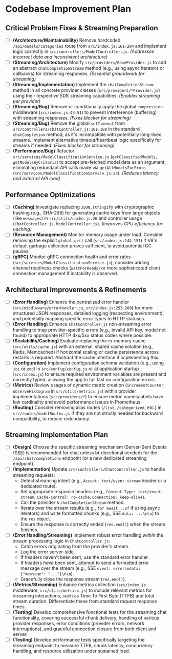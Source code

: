 # Codebase Improvement Plan

## Critical Problem Fixes & Streaming Preparation
- [ ] **(Architecture/Maintainability)** Remove hardcoded `/api/models/categories` route from `src/index.js:161-204` and implement logic correctly in `src/controllers/ModelController.js`. *(Addresses incorrect data and inconsistent architecture)*
- [ ] **(Streaming/Architecture)** Modify `src/providers/BaseProvider.js` to add an abstract `chatCompletionStream` method (e.g., using async iterators or callbacks) for streaming responses. *(Essential groundwork for streaming)*
- [ ] **(Streaming/Implementation)** Implement the `chatCompletionStream` method in all concrete provider classes (`src/providers/*Provider.js`) using their respective SDK streaming capabilities. *(Enables streaming per provider)*
- [ ] **(Streaming/Bug)** Remove or conditionally apply the global `compression` middleware (`src/index.js:43-51`) to prevent interference (buffering) with streaming responses. *(Fixes blocker for streaming)*
- [ ] **(Streaming/Bug)** Remove the global `setTimeout` from `src/controllers/ChatController.js:101-108` in the standard `chatCompletion` method, as it's incompatible with potentially long-lived streams. Implement alternative timeout/heartbeat logic specifically for streams if needed. *(Fixes blocker for streaming)*
- [ ] **(Performance/Bug)** Refactor `src/services/ModelClassificationService.js` (`getClassifiedModels`, `getModelsByCriteria`) to accept pre-fetched model data as an argument, eliminating redundant API calls made via `getAllModelsForProto` (`src/services/ModelClassificationService.js:25`). *(Reduces latency and external API load)*

## Performance Optimizations
- [ ] **(Caching)** Investigate replacing `JSON.stringify` with cryptographic hashing (e.g., SHA-256) for generating cache keys from large objects (like `messages`) in `src/utils/cache.js:26` and controller usage (`ChatController.js`, `ModelController.js`). *(Improves CPU efficiency for caching)*
- [ ] **(Resource Management)** Monitor memory usage under load. Consider removing the explicit `global.gc()` call (`src/index.js:144-151`) if V8's default garbage collection proves sufficient, to avoid potential GC pauses.
- [ ] **(gRPC)** Monitor gRPC connection health and error rates (`src/services/ModelClassificationService.js`); consider adding channel readiness checks (`waitForReady`) or more sophisticated client connection management if instability is observed.

## Architectural Improvements & Refinements
- [ ] **(Error Handling)** Enhance the centralized error handler (`src/middleware/errorHandler.js`, `src/index.js:253-260`) for more structured JSON responses, detailed logging (respecting environment), and potentially mapping specific error types to HTTP statuses.
- [ ] **(Error Handling)** Enhance `ChatController.js` non-streaming error handling to map provider-specific errors (e.g., invalid API key, model not found) to appropriate HTTP 4xx/5xx status codes where possible.
- [ ] **(Scalability/Caching)** Evaluate replacing the in-memory cache (`src/utils/cache.js`) with an external, shared cache solution (e.g., Redis, Memcached) if horizontal scaling or cache persistence across restarts is required. Abstract the cache interface if implementing this.
- [ ] **(Configuration)** Implement configuration schema validation (e.g., using `joi` or `zod`) in `src/config/config.js` or at application startup (`src/index.js`) to ensure required environment variables are present and correctly typed, allowing the app to fail fast on configuration errors.
- [ ] **(Metrics)** Review usages of dynamic metric creation (`incrementCounter`, `observeHistogram` in `src/utils/metrics.js`) within provider implementations (`src/providers/*`) to ensure metric names/labels have low cardinality and avoid performance issues in Prometheus.
- [ ] **(Routing)** Consider removing alias routes (`/list`, `/categorized`, etc.) in `src/routes/modelRoutes.js` if they are not strictly needed for backward compatibility, to reduce redundancy.

## Streaming Implementation Plan
- [ ] **(Design)** Choose the specific streaming mechanism (Server-Sent Events (SSE) is recommended for chat unless bi-directional needed) for the `/api/chat/completions` endpoint (or a new dedicated streaming endpoint).
- [ ] **(Implementation)** Update `src/controllers/ChatController.js` to handle streaming requests:
    - Detect streaming intent (e.g., `Accept: text/event-stream` header or a dedicated route).
    - Set appropriate response headers (e.g., `Content-Type: text/event-stream`, `Cache-Control: no-cache`, `Connection: keep-alive`).
    - Call the provider's `chatCompletionStream` method.
    - Iterate over the stream results (e.g., `for await...of` if using async iterators) and write formatted chunks (e.g., SSE `data: ...\n\n`) to the `res` object.
    - Ensure the response is correctly ended (`res.end()`) when the stream finishes.
- [ ] **(Error Handling/Streaming)** Implement robust error handling *within* the stream processing logic in `ChatController.js`:
    - Catch errors originating from the provider's stream.
    - Log the error server-side.
    - If headers haven't been sent, use the standard error handler.
    - If headers *have* been sent, attempt to send a formatted error message over the stream (e.g., SSE `event: error\ndata: {"message": "..."}\n\n`).
    - Gracefully close the response stream (`res.end()`).
- [ ] **(Metrics/Streaming)** Enhance metrics collection (`src/index.js` middleware, `src/utils/metrics.js`) to include relevant metrics for streaming interactions, such as Time To First Byte (TTFB) and total stream duration. Differentiate these from standard request response times.
- [ ] **(Testing)** Develop comprehensive functional tests for the streaming chat functionality, covering successful chunk delivery, handling of various provider responses, error conditions (provider errors, network interruptions), and graceful connection closure from both client and server.
- [ ] **(Testing)** Develop performance tests specifically targeting the streaming endpoint to measure TTFB, chunk latency, concurrency handling, and resource utilization under sustained load. 